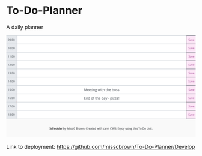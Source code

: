 # To-Do-Planner
A daily planner

![screenshot](/Develop/Assets/Images/screenshot1.png)

Link to deployment: https://github.com/misscbrown/To-Do-Planner/Develop
